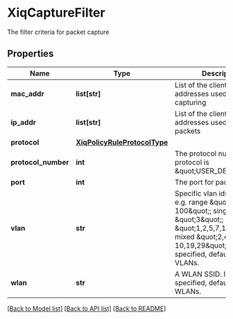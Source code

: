 # XiqCaptureFilter

The filter criteria for packet capture
## Properties
Name | Type | Description | Notes
------------ | ------------- | ------------- | -------------
**mac_addr** | **list[str]** | List of the client MAC addresses used for packet capturing | [optional] 
**ip_addr** | **list[str]** | List of  the client IP addresses used to filter the packets | [optional] 
**protocol** | [**XiqPolicyRuleProtocolType**](XiqPolicyRuleProtocolType.md) |  | [optional] 
**protocol_number** | **int** | The protocol number if protocol is \&quot;USER_DEFINED\&quot; | [optional] 
**port** | **int** | The port for packet capture | [optional] 
**vlan** | **str** | Specific vlan ids in a string, e.g. range \&quot;2-100\&quot;; single \&quot;3\&quot;; list \&quot;1,2,5,7,122\&quot;; mixed \&quot;2,4,5-10,19,29\&quot;. If not specified, default is all VLANs. | [optional] 
**wlan** | **str** | A WLAN SSID. If not specified, default is all WLANs. | [optional] 

[[Back to Model list]](../README.md#documentation-for-models) [[Back to API list]](../README.md#documentation-for-api-endpoints) [[Back to README]](../README.md)


